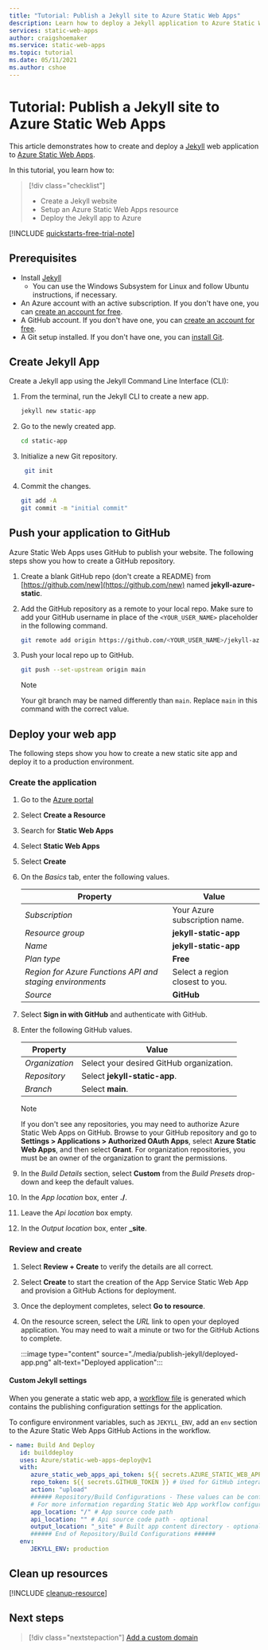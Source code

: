 ```yaml
---
title: "Tutorial: Publish a Jekyll site to Azure Static Web Apps"
description: Learn how to deploy a Jekyll application to Azure Static Web Apps.
services: static-web-apps
author: craigshoemaker
ms.service: static-web-apps
ms.topic: tutorial
ms.date: 05/11/2021
ms.author: cshoe
---
```


# Tutorial: Publish a Jekyll site to Azure Static Web Apps

This article demonstrates how to create and deploy a [Jekyll](https://jekyllrb.com/) web application to [Azure Static Web Apps](overview.md).

In this tutorial, you learn how to:

> [!div class="checklist"]
>
> - Create a Jekyll website
> - Setup an Azure Static Web Apps resource
> - Deploy the Jekyll app to Azure

[!INCLUDE [quickstarts-free-trial-note](../../includes/quickstarts-free-trial-note.md)]

## Prerequisites

- Install [Jekyll](https://jekyllrb.com/docs/installation/)
  - You can use the Windows Subsystem for Linux and follow Ubuntu instructions, if necessary.
- An Azure account with an active subscription. If you don't have one, you can [create an account for free](https://azure.microsoft.com/free/).
- A GitHub account. If you don't have one, you can [create an account for free](https://github.com/join).
- A Git setup installed. If you don't have one, you can [install Git](https://www.git-scm.com/downloads). 

## Create Jekyll App

Create a Jekyll app using the Jekyll Command Line Interface (CLI):

1. From the terminal, run the Jekyll CLI to create a new app.

   ```bash
   jekyll new static-app
   ```

1. Go to the newly created app.

   ```bash
   cd static-app
   ```

1. Initialize a new Git repository.

   ```bash
    git init
   ```

1. Commit the changes.

   ```bash
   git add -A
   git commit -m "initial commit"
   ```

## Push your application to GitHub

Azure Static Web Apps uses GitHub to publish your website. The following steps show you how to create a GitHub repository.

1. Create a blank GitHub repo (don't create a README) from [https://github.com/new](https://github.com/new) named **jekyll-azure-static**.

1. Add the GitHub repository as a remote to your local repo. Make sure to add your GitHub username in place of the `<YOUR_USER_NAME>` placeholder in the following command.

   ```bash
   git remote add origin https://github.com/<YOUR_USER_NAME>/jekyll-azure-static
   ```

1. Push your local repo up to GitHub.

   ```bash
   git push --set-upstream origin main
   ```

   > [!NOTE]
   > Your git branch may be named differently than `main`. Replace `main` in this command with the correct value.

## Deploy your web app

The following steps show you how to create a new static site app and deploy it to a production environment.

### Create the application

1. Go to the [Azure portal](https://portal.azure.com)
1. Select **Create a Resource**
1. Search for **Static Web Apps**
1. Select **Static Web Apps**
1. Select **Create**
1. On the _Basics_ tab, enter the following values.

    | Property | Value |
    | --- | --- |
    | _Subscription_ | Your Azure subscription name. |
    | _Resource group_ | **jekyll-static-app**  |
    | _Name_ | **jekyll-static-app** |
    | _Plan type_ | **Free** |
    | _Region for Azure Functions API and staging environments_ | Select a region closest to you. |
    | _Source_ | **GitHub** |

1. Select **Sign in with GitHub** and authenticate with GitHub.

1. Enter the following GitHub values.

    | Property | Value |
    | --- | --- |
    | _Organization_ | Select your desired GitHub organization. |
    | _Repository_ | Select **jekyll-static-app**. |
    | _Branch_ | Select **main**. |

    > [!NOTE]
    > If you don't see any repositories, you may need to authorize Azure Static Web Apps on GitHub.
    > Browse to your GitHub repository and go to **Settings > Applications > Authorized OAuth Apps**, select **Azure Static Web Apps**, and then select **Grant**. For organization repositories, you must be an owner of the organization to grant the permissions.

1. In the _Build Details_ section, select **Custom** from the _Build Presets_ drop-down and keep the default values.

1. In the _App location_ box, enter **./**.

1. Leave the _Api location_ box empty.

1. In the _Output location_ box, enter **_site**.

### Review and create

1. Select **Review + Create** to verify the details are all correct.

2. Select **Create** to start the creation of the App Service Static Web App and provision a GitHub Actions for deployment.

3. Once the deployment completes, select **Go to resource**.

4. On the resource screen, select the _URL_ link to open your deployed application. You may need to wait a minute or two for the GitHub Actions to complete.

   :::image type="content" source="./media/publish-jekyll/deployed-app.png" alt-text="Deployed application":::

#### Custom Jekyll settings

When you generate a static web app, a [workflow file](./build-configuration.md) is generated which contains the publishing configuration settings for the application.

To configure environment variables, such as `JEKYLL_ENV`, add an `env` section to the Azure Static Web Apps GitHub Actions in the workflow.

```yaml
- name: Build And Deploy
   id: builddeploy
   uses: Azure/static-web-apps-deploy@v1
   with:
      azure_static_web_apps_api_token: ${{ secrets.AZURE_STATIC_WEB_APPS_API_TOKEN }}
      repo_token: ${{ secrets.GITHUB_TOKEN }} # Used for GitHub integrations (i.e. PR comments)
      action: "upload"
      ###### Repository/Build Configurations - These values can be configured to match you app requirements. ######
      # For more information regarding Static Web App workflow configurations, please visit: https://aka.ms/swaworkflowconfig
      app_location: "/" # App source code path
      api_location: "" # Api source code path - optional
      output_location: "_site" # Built app content directory - optional
      ###### End of Repository/Build Configurations ######
   env:
      JEKYLL_ENV: production
```

## Clean up resources

[!INCLUDE [cleanup-resource](../../includes/static-web-apps-cleanup-resource.md)]

## Next steps

> [!div class="nextstepaction"]
> [Add a custom domain](custom-domain.md)
